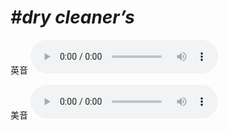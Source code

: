 # ***\#dry cleaner’s*** 
英音
<audio src="./media/dry cleaner’s1_AAC.aac" controls="controls"></audio>

美音
<audio src="./media/dry cleaner’s2_AAC.aac" controls="controls"></audio>



  

